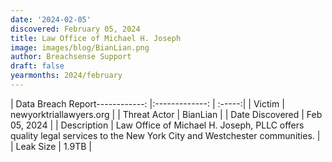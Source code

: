 ```yaml
---
date: '2024-02-05'
discovered: February 05, 2024
title: Law Office of Michael H. Joseph
image: images/blog/BianLian.png
author: Breachsense Support
draft: false
yearmonths: 2024/february
---
```


| Data Breach Report------------:     |:-------------:    | :-----:|
| Victim      | newyorktriallawyers.org      | 
| Threat Actor      | BianLian      | 
| Date Discovered      | Feb 05, 2024      | 
| Description      | Law Office of Michael H. Joseph, PLLC offers quality legal services to the New York City and Westchester communities.      | 
| Leak Size      | 1.9TB      | 
